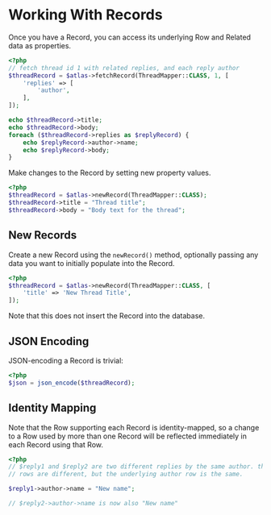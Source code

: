 # Working With Records

Once you have a Record, you can access its underlying Row and Related data
as properties.

```php
<?php
// fetch thread id 1 with related replies, and each reply author
$threadRecord = $atlas->fetchRecord(ThreadMapper::CLASS, 1, [
    'replies' => [
        'author',
    ],
]);

echo $threadRecord->title;
echo $threadRecord->body;
foreach ($threadRecord->replies as $replyRecord) {
    echo $replyRecord->author->name;
    echo $replyRecord->body;
}
```

Make changes to the Record by setting new property values.

```php
<?php
$threadRecord = $atlas->newRecord(ThreadMapper::CLASS);
$threadRecord->title = "Thread title";
$threadRecord->body = "Body text for the thread";
```

## New Records

Create a new Record using the `newRecord()` method, optionally passing any data
you want to initially populate into the Record.

```php
<?php
$threadRecord = $atlas->newRecord(ThreadMapper::CLASS, [
    'title' => 'New Thread Title',
]);
```

Note that this does not insert the Record into the database.

## JSON Encoding

JSON-encoding a Record is trivial:

```php
<?php
$json = json_encode($threadRecord);
```

## Identity Mapping

Note that the Row supporting each Record is identity-mapped, so a change to
a Row used by more than one Record will be reflected immediately in each
Record using that Row.

 ```php
<?php
// $reply1 and $reply2 are two different replies by the same author. the reply
// rows are different, but the underlying author row is the same.

$reply1->author->name = "New name";

// $reply2->author->name is now also "New name"
```
